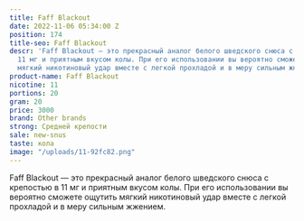 ```yaml
---
title: Faff Blackout
date: 2022-11-06 05:34:00 Z
position: 174
title-seo: Faff Blackout
descr: 'Faff Blackout — это прекрасный аналог белого шведского снюса с крепостью в
  11 мг и приятным вкусом колы. При его использовании вы вероятно сможете ощутить
  мягкий никотиновый удар вместе с легкой прохладой и в меру сильным жжением. '
product-name: Faff Blackout
nicotine: 11
portions: 20
gram: 20
price: 3000
brand: Other brands
strong: Средней крепости
sale: new-snus
taste: кола
image: "/uploads/11-92fc82.png"
---
```


Faff Blackout — это прекрасный аналог белого шведского снюса с крепостью в 11 мг и приятным вкусом колы. При его использовании вы вероятно сможете ощутить мягкий никотиновый удар вместе с легкой прохладой и в меру сильным жжением. 
